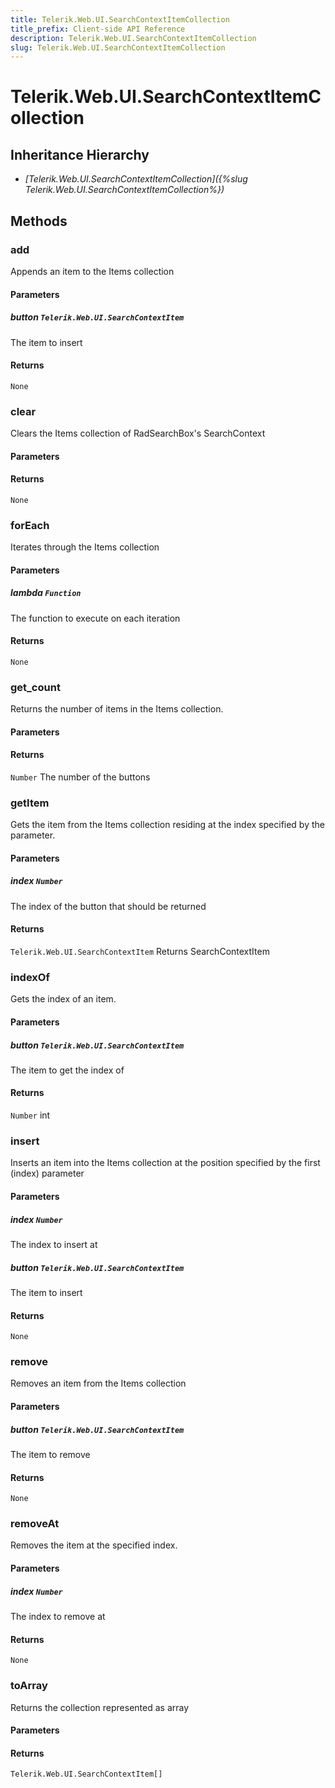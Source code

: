 ```yaml
---
title: Telerik.Web.UI.SearchContextItemCollection
title_prefix: Client-side API Reference
description: Telerik.Web.UI.SearchContextItemCollection
slug: Telerik.Web.UI.SearchContextItemCollection
---
```


# Telerik.Web.UI.SearchContextItemCollection

## Inheritance Hierarchy

* *[Telerik.Web.UI.SearchContextItemCollection]({%slug Telerik.Web.UI.SearchContextItemCollection%})*


## Methods

### add

Appends an item to the Items collection

#### Parameters

##### button `Telerik.Web.UI.SearchContextItem`

The item to insert

#### Returns

`None` 

### clear

Clears the Items collection of RadSearchBox's SearchContext

#### Parameters

#### Returns

`None` 

### forEach

Iterates through the Items collection

#### Parameters

##### lambda `Function`

The function to execute on each iteration

#### Returns

`None` 

### get_count

Returns the number of items in the Items collection.

#### Parameters

#### Returns

`Number` The number of the buttons

### getItem

Gets the item from the Items collection residing at the index specified by the parameter.

#### Parameters

##### index `Number`

The index of the button that should be returned

#### Returns

`Telerik.Web.UI.SearchContextItem` Returns SearchContextItem

### indexOf

Gets the index of an item.

#### Parameters

##### button `Telerik.Web.UI.SearchContextItem`

The item to get the index of

#### Returns

`Number` int

### insert

Inserts an item into the Items collection at the position specified by the first (index) parameter

#### Parameters

##### index `Number`

The index to insert at

##### button `Telerik.Web.UI.SearchContextItem`

The item to insert

#### Returns

`None` 

### remove

Removes an item from the Items collection

#### Parameters

##### button `Telerik.Web.UI.SearchContextItem`

The item to remove

#### Returns

`None` 

### removeAt

Removes the item at the specified index.

#### Parameters

##### index `Number`

The index to remove at

#### Returns

`None` 

### toArray

Returns the collection represented as array

#### Parameters

#### Returns

`Telerik.Web.UI.SearchContextItem[]` 


